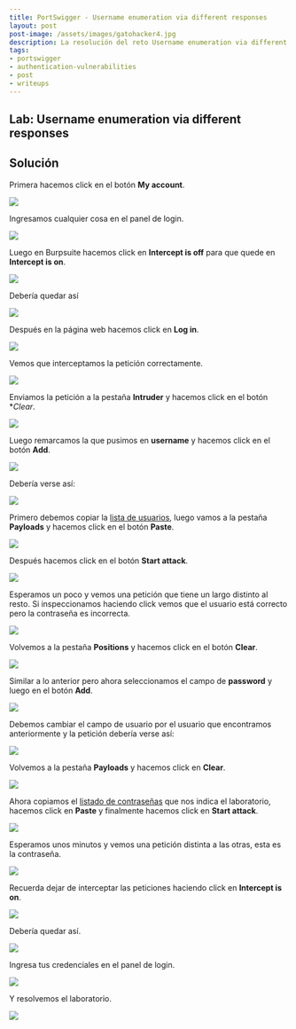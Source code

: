```yaml
---
title: PortSwigger - Username enumeration via different responses
layout: post
post-image: /assets/images/gatohacker4.jpg 
description: La resolución del reto Username enumeration via different responses.
tags:
- portswigger
- authentication-vulnerabilities
- post
- writeups
---
```

## Lab: Username enumeration via different responses


## Solución

Primera hacemos click en el botón **My account**.

![](./imagenes/lab1-1.png)

Ingresamos cualquier cosa en el panel de login.

![](./imagenes/lab1-2.png)

Luego en Burpsuite hacemos click en **Intercept is off** para que quede en **Intercept is on**.

![](./imagenes/lab1-3.png)

Debería quedar así

![](./imagenes/lab1-4.png)

Después en la página web hacemos click en **Log in**.

![](./imagenes/lab1-5.png)

Vemos que interceptamos la petición correctamente.

![](./imagenes/lab1-6.png)

Enviamos la petición a la pestaña **Intruder** y hacemos click en el botón **Clear*.

![](./imagenes/lab1-7.png)

Luego remarcamos la que pusimos en **username** y hacemos click en el botón **Add**.

![](./imagenes/lab1-8.png)

Debería verse así:

![](./imagenes/lab1-9.png)

Primero debemos copiar la [lista de usuarios](https://portswigger.net/web-security/authentication/auth-lab-usernames), luego vamos a la pestaña **Payloads** y hacemos click en el botón **Paste**.

![](./imagenes/lab1-10.png)

Después hacemos click en el botón **Start attack**.

![](./imagenes/lab1-11.png)

Esperamos un poco y vemos una petición que tiene un largo distinto al resto. Si inspeccionamos haciendo click vemos que el usuario está correcto pero la contraseña es incorrecta.

![](./imagenes/lab1-12.png)

Volvemos a la pestaña **Positions** y hacemos click en el botón **Clear**.

![](./imagenes/lab1-13.png)

Similar a lo anterior pero ahora seleccionamos el campo de **password** y luego en el botón **Add**.

![](./imagenes/lab1-14.png)

Debemos cambiar el campo de usuario por el usuario que encontramos anteriormente y la petición debería verse así:

![](./imagenes/lab1-15.png)

Volvemos a la pestaña **Payloads** y hacemos click en **Clear**.

![](./imagenes/lab1-16.png)

Ahora copiamos el [listado de contraseñas](https://portswigger.net/web-security/authentication/auth-lab-passwords) que nos indica el laboratorio, hacemos click en **Paste** y finalmente hacemos click en **Start attack**.

![](./imagenes/lab1-17.png)

Esperamos unos minutos y vemos una petición distinta a las otras, esta es la contraseña.

![](./imagenes/lab1-18.png)

Recuerda dejar de interceptar las peticiones haciendo click en **Intercept is on**.

![](./imagenes/lab1-20.png)

Debería quedar así.

![](./imagenes/lab1-21.png)

Ingresa tus credenciales en el panel de login.

![](./imagenes/lab1-19.png)

Y resolvemos el laboratorio.

![](./imagenes/lab1-22.png)